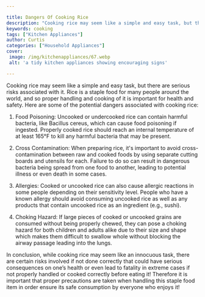 ```yaml
---

title: Dangers Of Cooking Rice
description: "Cooking rice may seem like a simple and easy task, but there are serious risks associated with it. Rice is a staple food for many ...keep reading to learn"
keywords: cooking
tags: ["Kitchen Appliances"]
author: Curtis
categories: ["Household Appliances"]
cover: 
 image: /img/kitchenappliances/67.webp
 alt: 'a tidy kitchen appliances showing encouraging signs'

---
```


Cooking rice may seem like a simple and easy task, but there are serious risks associated with it. Rice is a staple food for many people around the world, and so proper handling and cooking of it is important for health and safety. Here are some of the potential dangers associated with cooking rice:

1. Food Poisoning: Uncooked or undercooked rice can contain harmful bacteria, like Bacillus cereus, which can cause food poisoning if ingested. Properly cooked rice should reach an internal temperature of at least 165°F to kill any harmful bacteria that may be present. 

2. Cross Contamination: When preparing rice, it's important to avoid cross-contamination between raw and cooked foods by using separate cutting boards and utensils for each. Failure to do so can result in dangerous bacteria being spread from one food to another, leading to potential illness or even death in some cases. 

3. Allergies: Cooked or uncooked rice can also cause allergic reactions in some people depending on their sensitivity level. People who have a known allergy should avoid consuming uncooked rice as well as any products that contain uncooked rice as an ingredient (e.g., sushi). 

4. Choking Hazard: If large pieces of cooked or uncooked grains are consumed without being properly chewed, they can pose a choking hazard for both children and adults alike due to their size and shape which makes them difficult to swallow whole without blocking the airway passage leading into the lungs. 

In conclusion, while cooking rice may seem like an innocuous task, there are certain risks involved if not done correctly that could have serious consequences on one’s health or even lead to fatality in extreme cases if not properly handled or cooked correctly before eating it! Therefore it is important that proper precautions are taken when handling this staple food item in order ensure its safe consumption by everyone who enjoys it!
